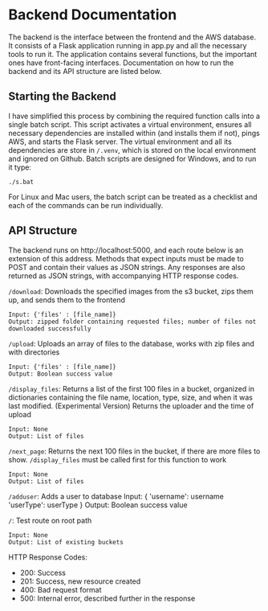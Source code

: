 # Backend Documentation

The backend is the interface between the frontend and the AWS database. It consists of a Flask application running in app.py and all the necessary tools to run it. The application contains several functions, but the important ones have front-facing interfaces. Documentation on how to run the backend and its API structure are listed below.

## Starting the Backend
I have simplified this process by combining the required function calls into a single batch script. This script activates a virtual environment, ensures all necessary dependencies are installed within (and installs them if not), pings AWS, and starts the Flask server. The virtual environment and all its dependencies are store in `/.venv`, which is stored on the local environment and ignored on Github. Batch scripts are designed for Windows, and to run it type:
```
./s.bat
```
For Linux and Mac users, the batch script can be treated as a checklist and each of the commands can be run individually.

## API Structure
The backend runs on http://localhost:5000, and each route below is an extension of this address. Methods that expect inputs must be made to POST and contain their values as JSON strings. Any responses are also returned as JSON strings, with accompanying HTTP response codes.

`/download`: Downloads the specified images from the s3 bucket, zips them up, and sends them to the frontend

    Input: {'files' : [file_name]}
    Output: zipped folder containing requested files; number of files not downloaded successfully

`/upload`: Uploads an array of files to the database, works with zip files and with directories

    Input: {'files' : [file_name]}
    Output: Boolean success value

`/display_files`: Returns a list of the first 100 files in a bucket, organized in dictionaries containing the file name, location, type, size, and when it was last modified.
                  (Experimental Version) Returns the uploader and the time of upload

    Input: None
    Output: List of files

`/next_page`: Returns the next 100 files in the bucket, if there are more files to show. `/display_files` must be called first for this function to work

    Input: None
    Output: List of files

`/adduser`: Adds a user to database
    Input: {
            'username': username
            'userType': userType
            }
    Output: Boolean success value

`/`: Test route on root path

    Input: None
    Output: List of existing buckets

HTTP Response Codes:
* 200: Success
* 201: Success, new resource created
* 400: Bad request format
* 500: Internal error, described further in the response